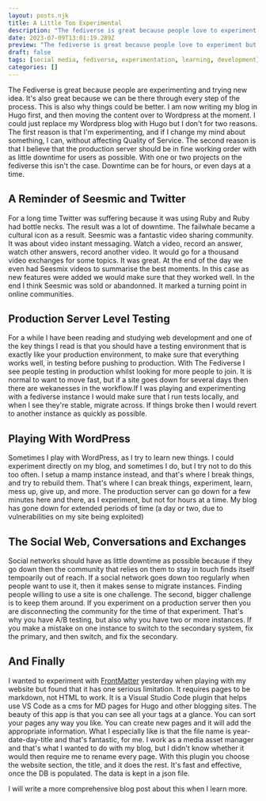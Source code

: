 ```yaml
---
layout: posts.njk
title: A Little Too Experimental
description: "The fediverse is great because people love to experiment but in the process they release things that are not ready"
date: 2023-07-09T13:01:19.289Z
preview: "The fediverse is great because people love to experiment but in the process they release things that are not ready"
draft: false
tags: [social media, fediverse, experimentation, learning, development]
categories: []
---
```


The Fediverse is great because people are experimenting and trying new idea. It's also great because we can be there through every step of the process. This is also why things could be better.
I am now writing my blog in Hugo first, and then moving the content over to Wordpress at the moment. I could just replace my Wordpress blog with Hugo but I don't for two reasons. The first reason is that I'm experimenting, and if I change my mind about something, I can, without affecting Quality of Service. The second reason is that I believe that the production server should be in fine working order with as little downtime for users as possible. With one or two projects on the fediverse this isn't the case. Downtime can be for hours, or even days at a time. 

## A Reminder of Seesmic and Twitter

For a long time Twitter was suffering because it was using Ruby and Ruby had bottle necks. The result was a lot of downtime. The failwhale became a cultural icon as a result. Seesmic was a fantastic video sharing community. It was about video instant messaging. Watch a video, record an answer, watch other answers, record another video. It would go for a thousand video exchanges for some topics. It was great. At the end of the day we even had Seesmix videos to summarise the best moments. In this case as new features were added we would make sure that they worked well. In the end I think Seesmic was sold or abandonned. It marked a turning point in online communities.

## Production Server Level Testing

For a while I have been reading and studying web development and one of the key things I read is that you should have a testing environment that is exactly like your production environment, to make sure that everything works well, in testing before pushing to production. With The Fediverse I see people testing in production whilst looking for more people to join. It is normal to want to move fast, but if a site goes down for several days then there are wekanesses in the workflow.If I was playing and experimenting with a fediverse instance I would make sure that I run tests locally, and when I see they're stable, migrate across. If things broke then I would revert to another instance as quickly as possible.

## Playing With WordPress

Sometimes I play with WordPress, as I try to learn new things. I could experiment directly on my blog, and sometimes I do, but I try not to do this too often. I setup a mamp instance instead, and that's where I break things, and try to rebuild them. That's where I can break things, experiment, learn, mess up, give up, and more. The production server can go down for a few minutes here and there, as I experiment, but not for hours at a time. My blog has gone down for extended periods of time (a day or two, due to vulnerabilities on my site being exploited)

## The Social Web, Conversations and Exchanges

Social networks should have as little downtime as possible because if they go down then the community that relies on them to stay in touch finds itself tempoarily out of reach. If a social network goes down too regularly when people want to use it, then it makes sense to migrate instances. Finding people willing to use a site is one challenge. The second, bigger challenge is to keep them around. If you experiment on a production server then you are disconnecting the community for the time of that experiment. That's why you have A/B testing, but also why you have two or more instances. If you make a mistake on one instance to switch to the secondary system, fix the primary, and then switch, and fix the secondary. 

## And Finally

I wanted to experiment with [FrontMatter](https://frontmatter.codes/docs) yesterday when playing with my website but found that it has one serious limitation. It requires pages to be markdown, not HTML to work. It is a Visual Studio Code plugin that helps use VS Code as a cms for MD pages for Hugo and other blogging sites. The beauty of this app is that you can see all your tags at a glance. You can sort your pages any way you like. You can create new pages and it will add the appropriate information. What I especially like is that the file name is year-date-day-title and that's fantastic, for me. I work as a media asset manager and that's what I wanted to do with my blog, but I didn't know whether it would then require me to rename every page. With this plugin you choose the website section, the title, and it does the rest. It's fast and effective, once the DB is populated. The data is kept in a json file.

I will write a more comprehensive blog post about this when I learn more.
